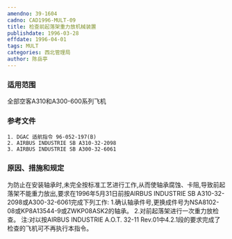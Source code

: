 ```yaml
---
amendno: 39-1604
cadno: CAD1996-MULT-09
title: 检查前起落架重力放机械装置
publishdate: 1996-03-28
effdate: 1996-04-01
tags: MULT
categories: 西北管理局
author: 陈岳亭
---
```


### 适用范围 
全部空客A310和A300-600系列飞机

<!--more-->
### 参考文件
    1. DGAC 适航指令 96-052-197(B) 
    2. AIRBUS INDUSTRIE SB A310-32-2098 
    3. AIRBUS INDUSTRIE SB A300-32-6061 

### 原因、措施和规定 
为防止在安装轴承时,未完全按标准工艺进行工作,从而使轴承腐蚀、卡阻,导致前起落架不能重力放出,要求在1996年5月31日前按AIRBUS INDUSTRIE SB A310-32-2098或A300-32-6061完成下列工作: 
    1.确认轴承件号,更换成件号为NSA8102-08或KP8A13544-9或ZWKP08ASK2的轴承。 
    2.对前起落架进行一次重力放检查。 
    注:对以按AIRBUS INDUSTRIE A.O.T. 32-11 Rev.01中4.2.1段的要求完成了检查的飞机可不再执行本指令。
